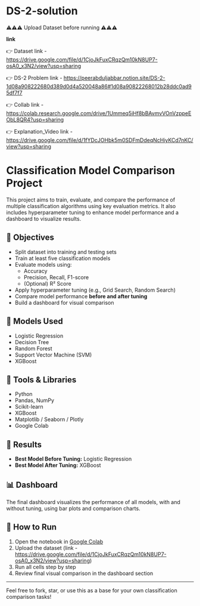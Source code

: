 # DS-2-solution

⚠️⚠️⚠️  Upload Dataset before running ⚠️⚠️⚠️


**link**

👉 Dataset link - https://drive.google.com/file/d/1CjoJkFuxCRqzQm10kN8UP7-osA0_x3N2/view?usp=sharing

👉 DS-2 Problem link - https://peerabduljabbar.notion.site/DS-2-1d08a908222680d389d0d4a520048a86#1d08a90822268012b28ddc0ad95df7f7

👉 Collab link - https://colab.research.google.com/drive/1Ummeq5iHf8bBAvmvVOnVzppeEObL8QR4?usp=sharing

👉 Explanation_Video link - https://drive.google.com/file/d/1fYDcJOHbk5m0SDFmDdeqNcHiyKCd7nKC/view?usp=sharing




# Classification Model Comparison Project

This project aims to train, evaluate, and compare the performance of multiple classification algorithms using key evaluation metrics. It also includes hyperparameter tuning to enhance model performance and a dashboard to visualize results.

## 🚀 Objectives

- Split dataset into training and testing sets
- Train at least five classification models
- Evaluate models using:
  - Accuracy
  - Precision, Recall, F1-score
  - (Optional) R² Score
- Apply hyperparameter tuning (e.g., Grid Search, Random Search)
- Compare model performance **before and after tuning**
- Build a dashboard for visual comparison

## 🧠 Models Used

- Logistic Regression
- Decision Tree
- Random Forest
- Support Vector Machine (SVM)
- XGBoost

## 🔧 Tools & Libraries

- Python
- Pandas, NumPy
- Scikit-learn
- XGBoost
- Matplotlib / Seaborn / Plotly
- Google Colab

## 🏁 Results

- **Best Model Before Tuning:** Logistic Regression  
- **Best Model After Tuning:** XGBoost

## 📊 Dashboard

The final dashboard visualizes the performance of all models, with and without tuning, using bar plots and comparison charts.

## 📌 How to Run

1. Open the notebook in [Google Colab](https://colab.research.google.com/)
2. Upload the dataset (link - https://drive.google.com/file/d/1CjoJkFuxCRqzQm10kN8UP7-osA0_x3N2/view?usp=sharing)
3. Run all cells step by step
4. Review final visual comparison in the dashboard section

---

Feel free to fork, star, or use this as a base for your own classification comparison tasks!


